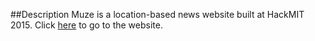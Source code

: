 ##Description
Muze is a location-based news website built at HackMIT 2015. Click [here](https://www.vsuhasm.github.io/HackMIT15-Muze) to go to the website.
